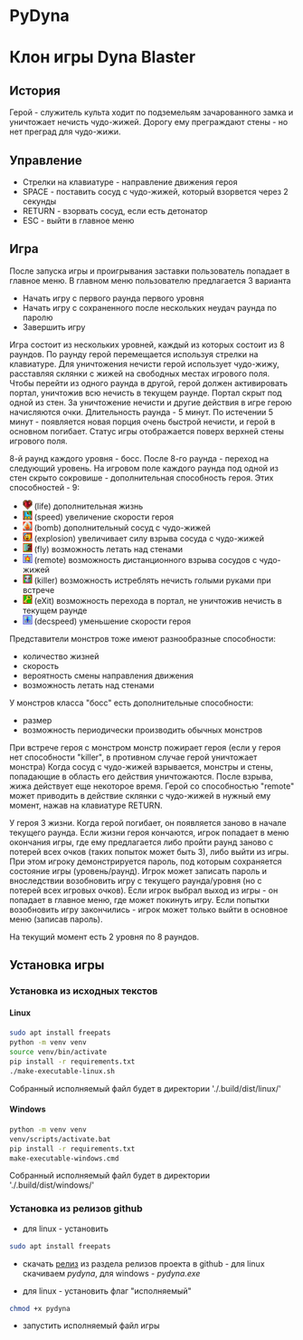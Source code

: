 # PyDyna
# Клон игры Dyna Blaster
## История
Герой - служитель культа ходит по подземельям зачарованного замка и уничтожает нечисть чудо-жижей. Дорогу ему преграждают стены - но нет преград для чудо-жижи.

## Управление
- Стрелки на клавиатуре - направление движения героя
- SPACE - поставить сосуд с чудо-жижей, который взорвется через 2 секунды
- RETURN - взорвать сосуд, если есть детонатор
- ESC - выйти в главное меню

## Игра
После запуска игры и проигрывания заставки пользователь попадает в главное меню. 
В главном меню пользователю предлагается 3 варианта
- Начать игру с первого раунда первого уровня
- Начать игру с сохраненного после нескольких неудач раунда по паролю
- Завершить игру

Игра состоит из нескольких уровней, каждый из которых состоит из 8 раундов. 
По раунду герой перемещается используя стрелки на клавиатуре.
Для уничтожения нечисти герой использует чудо-жижу, расставляя склянки с жижей на свободных местах игрового поля.
Чтобы перейти из одного раунда в другой, герой должен активировать портал, уничтожив всю нечисть в текущем раунде. Портал скрыт под одной из стен.
За уничтожение нечисти и другие действия в игре герою начисляются очки.
Длительность раунда - 5 минут. По истечении 5 минут - появляется новая порция очень быстрой нечисти, и герой в основном погибает.
Статус игры отображается поверх верхней стены игрового поля.

8-й раунд каждого уровня - босс. После 8-го раунда - переход на следующий уровень.
На игровом поле каждого раунда под одной из стен скрыто сокровише - дополнительная способность героя. Этих способностей - 9:
- <img src="resources/images/treasures/01.png" width="16" height="16"> (life) дополнительная жизнь
- <img src="resources/images/treasures/02.png" width="16" height="16"> (speed) увеличение скорости героя
- <img src="resources/images/treasures/03.png" width="16" height="16"> (bomb) дополнительный сосуд с чудо-жижей
- <img src="resources/images/treasures/04.png" width="16" height="16"> (explosion) увеличивает силу взрыва сосуда с чудо-жижей
- <img src="resources/images/treasures/05.png" width="16" height="16"> (fly) возможность летать над стенами
- <img src="resources/images/treasures/06.png" width="16" height="16"> (remote) возможность дистанционного взрыва сосудов с чудо-жижей
- <img src="resources/images/treasures/07.png" width="16" height="16"> (killer) возможность истреблять нечисть голыми руками при встрече
- <img src="resources/images/treasures/08.png" width="16" height="16"> (eXit) возможность перехода в портал, не уничтожив нечисть в текущем раунде
- <img src="resources/images/treasures/09.png" width="16" height="16"> (decspeed) уменьшение скорости героя

Представители монстров тоже имеют разнообразные способности:
- количество жизней
- скорость
- вероятность смены направления движения
- возможность летать над стенами

У монстров класса "босс" есть дополнительные способности:
- размер
- возможность периодически производить обычных монстров

При встрече героя с монстром монстр пожирает героя (если у героя нет способности "killer", в противном случае герой уничтожает монстра)
Когда сосуд с чудо-жижей взрывается, монстры и стены, попадающие в область его действия уничтожаются. После взрыва, жижа действует еще некоторое время. Герой со способностью "remote" может приводить в действие склянки с чудо-жижей в нужный ему момент, нажав на клавиатуре RETURN.

У героя 3 жизни. Когда герой погибает, он появляется заново в начале текущего раунда. 
Если жизни героя кончаются, игрок попадает в меню окончания игры, где ему предлагается либо пройти раунд заново с потерей всех очков (таких попыток может быть 3), либо выйти из игры. При этом игроку демонстрируется пароль, под которым сохраняется состояние игры (уровень/раунд). Игрок может записать пароль и вноследствии возобновить игру с текущего раунда/уровня (но с потерей всех игровых очков). Если игрок выбрал выход из игры - он попадает в главное меню, где может покинуть игру. Если попытки возобновить игру закончились - игрок может только выйти в основное меню (записав пароль).

На текущий момент есть 2 уровня по 8 раундов.


## Установка игры
### Установка из исходных текстов
#### Linux
```bash
sudo apt install freepats
python -m venv venv
source venv/bin/activate
pip install -r requirements.txt
./make-executable-linux.sh
```
 Собранный исполняемый файл будет в директории './.build/dist/linux/'
 

#### Windows
```cmd
python -m venv venv
venv/scripts/activate.bat
pip install -r requirements.txt
make-executable-windows.cmd
```
 Собранный исполняемый файл будет в директории './.build/dist/windows/'

### Установка из релизов github
- для linux - установить 
```bash
sudo apt install freepats
```
- скачать [релиз](https://github.com/MariaSutiagina/pydyna/releases/tag/v0.2) из раздела релизов проекта в github - для linux скачиваем *pydyna*, для windows - *pydyna.exe*

- для linux - установить флаг "исполняемый"
 ```bash
 chmod +x pydyna
 ```

- запустить исполняемый файл игры
